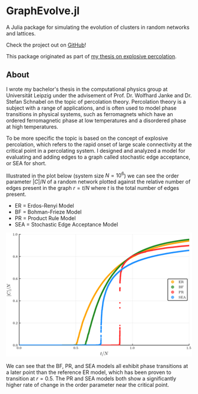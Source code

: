 # GraphEvolve.jl

A Julia package for simulating the evolution of clusters in random networks and lattices.

Check the project out on [GitHub](https://github.com/cameronperot/GraphEvolve.jl)!

This package originated as part of [my thesis on explosive percolation](https://github.com/cameronperot/explosive-percolation).

## About

I wrote my bachelor's thesis in the computational physics group at Universität Leipzig under the advisement of Prof. Dr. Wolfhard Janke and Dr. Stefan Schnabel on the topic of percolation theory.
Percolation theory is a subject with a range of applications, and is often used to model phase transitions in physical systems, such as ferromagnets which have an ordered ferromagnetic phase at low temperatures and a disordered phase at high temperatures.

To be more specific the topic is based on the concept of explosive percolation, which refers to the rapid onset of large scale connectivity at the critical point in a percolating system.
I designed and analyzed a model for evaluating and adding edges to a graph called stochastic edge acceptance, or SEA for short.

Illustrated in the plot below (system size $N = 10^6$) we can see the order parameter $|C| / N$ of a random network plotted against the relative number of edges present in the graph $r = t/N$ where $t$ is the total number of edges present.
* ER = Erdos-Renyi Model
* BF = Bohman-Frieze Model
* PR = Product Rule Model
* SEA = Stochastic Edge Acceptance Model

![Order Parameter](man/images/ER_BF_PR_SEA_1e6_order_param.png)

We can see that the BF, PR, and SEA models all exhibit phase transitions at a later point than the reference ER model, which has been proven to transition at $r = 0.5$.
The PR and SEA models both show a significantly higher rate of change in the order parameter near the critical point.
